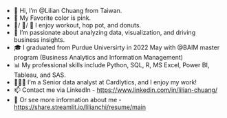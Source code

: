 - 👋 Hi, I’m @Lilian Chuang from Taiwan.
- 🩷 My Favorite color is pink.
- 💪/ 🥣/ 🍩 I enjoy workout, hop pot, and donuts.
- 👀 I’m passionate about analyzing data, visualization, and driving business insights.
- 🎓 I graduated from Purdue Universirty in 2022 May with @BAIM master program (Business Analytics and Information Management)
- 📊 My professional skills include Python, SQL, R, MS Excel, Power BI, Tableau, and SAS.
- 👩🏻‍💻 I’m a Senior data analyst at Cardlytics, and I enjoy my work!
- 📫 Contact me via LinkedIn - https://www.linkedin.com/in/lilian-chuang/
- 🔖 Or see more information about me - https://share.streamlit.io/lilianchi/resume/main

<!---
lilianchi/lilianchi is a ✨ special ✨ repository because its `README.md` (this file) appears on your GitHub profile.
You can click the Preview link to take a look at your changes.
--->
